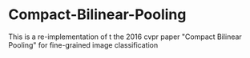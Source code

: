 # Compact-Bilinear-Pooling
This is a re-implementation of t the 2016 cvpr paper "Compact Bilinear Pooling" for fine-grained image classification
